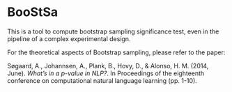 # BooStSa
This is a tool to compute bootstrap sampling significance test, 
even in the pipeline of a complex experimental design.










For the theoretical aspects of Bootstrap sampling, please refer to the paper:

 Søgaard, A., Johannsen, A., Plank, B., Hovy, D., & Alonso, H. M. (2014, June). 
 *What’s in a p-value in NLP?*. 
 In Proceedings of the eighteenth conference on computational natural language learning (pp. 1-10).




